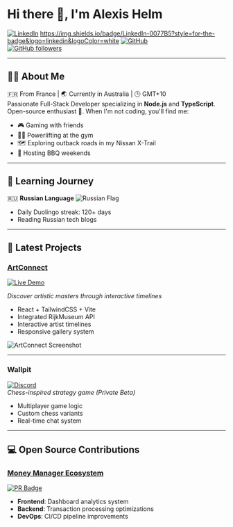 # Hi there 👋, I'm Alexis Helm

[![LinkedIn](https://img.shields.io/badge/LinkedIn-blue?style=flat-square&logo=linkedin&logoColor=white)](https://www.linkedin.com/in/alexis-helm/)  https://img.shields.io/badge/LinkedIn-0077B5?style=for-the-badge&logo=linkedin&logoColor=white
[![GitHub](https://img.shields.io/badge/My_PRs-View_All-2CA5E0?style=flat-square&logo=github)](https://github.com/pulls?q=is%3Apr+author%3ALydoww+)  
[![GitHub followers](https://img.shields.io/github/followers/Lydoww?style=flat-square)](https://github.com/Lydoww)  

---

## 🙋‍♂️ About Me  
🇫🇷 From France | 🌏 Currently in Australia | 🕒 GMT+10  
Passionate Full-Stack Developer specializing in **Node.js** and **TypeScript**. Open-source enthusiast 🚀. When I'm not coding, you'll find me:  
- 🎮 Gaming with friends  
- 🏋️‍♂️ Powerlifting at the gym  
- 🗺️ Exploring outback roads in my Nissan X-Trail  
- 👥 Hosting BBQ weekends  

---

## 🌱 Learning Journey  
🇷🇺 **Russian Language** ![Russian Flag](https://img.shields.io/badge/-%E2%AD%90%EF%B8%8F-white?style=flat-square&logo=data:image/svg+xml;base64,PHN2ZyB4bWxucz0iaHR0cDovL3d3dy53My5vcmcvMjAwMC9zdmciIHZpZXdCb3g9IjAgMCA5MDAgNjAwIj48cGF0aCBmaWxsPSIjZmZmIiBkPSJtMCwwaDkwMHY2MDBIMHoiLz48cGF0aCBmaWxsPSIjMDAzOThDQiIgZD0ibTAsMjAwaDkwMHYyMDBIMHoiLz48cGF0aCBmaWxsPSIjRkMwMDM2IiBkPSJtMCw0MDBoOTAwdjIwMEgweiIvPjwvc3ZnPg==)  
- Daily Duolingo streak: 120+ days  
- Reading Russian tech blogs  

---

## 🎨 Latest Projects  

### [ArtConnect](https://github.com/Lydoww/ArtConnect-Explore-the-World-Through-Artists)  
[![Live Demo](https://img.shields.io/badge/🚀_Live_Demo-8A2BE2?style=flat-square)](https://art-connect-explore-artists.vercel.app/)  

*Discover artistic masters through interactive timelines*  
- React + TailwindCSS + Vite  
- Integrated RijkMuseum API  
- Interactive artist timelines  
- Responsive gallery system  

![ArtConnect Screenshot](https://i.imgur.com/qvtAwiE.png)  

---

### Wallpit  
[![Discord](https://img.shields.io/badge/Join_our_Discord-5865F2?style=flat-square&logo=discord&logoColor=white)](https://discord.gg/qvXmRQQq)  
*Chess-inspired strategy game (Private Beta)*  
- Multiplayer game logic  
- Custom chess variants  
- Real-time chat system  

---

## 💻 Open Source Contributions  
### [Money Manager Ecosystem](https://github.com/DeveloperMastery)  
[![PR Badge](https://img.shields.io/badge/View_My_Contributions-2CA5E0?style=flat-square&logo=git)](https://github.com/pulls?q=is%3Apr+author%3ALydoww+)  
- **Frontend**: Dashboard analytics system  
- **Backend**: Transaction processing optimizations  
- **DevOps**: CI/CD pipeline improvements  
